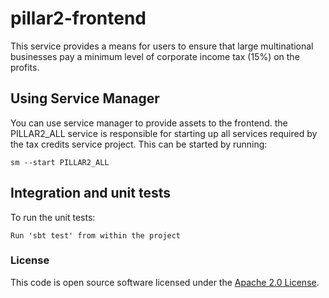
# pillar2-frontend

This service provides a means for users to ensure that large multinational businesses pay a minimum
level of corporate income tax (15%) on the profits.

## Using Service Manager

You can use service manager to provide assets to the frontend. the PILLAR2_ALL service is responsible for starting up all services required by the tax credits service project.
This can be started by running:

    sm --start PILLAR2_ALL

## Integration and unit tests

To run the unit tests:

    Run 'sbt test' from within the project

### License


This code is open source software licensed under the [Apache 2.0 License]("http://www.apache.org/licenses/LICENSE-2.0.html").